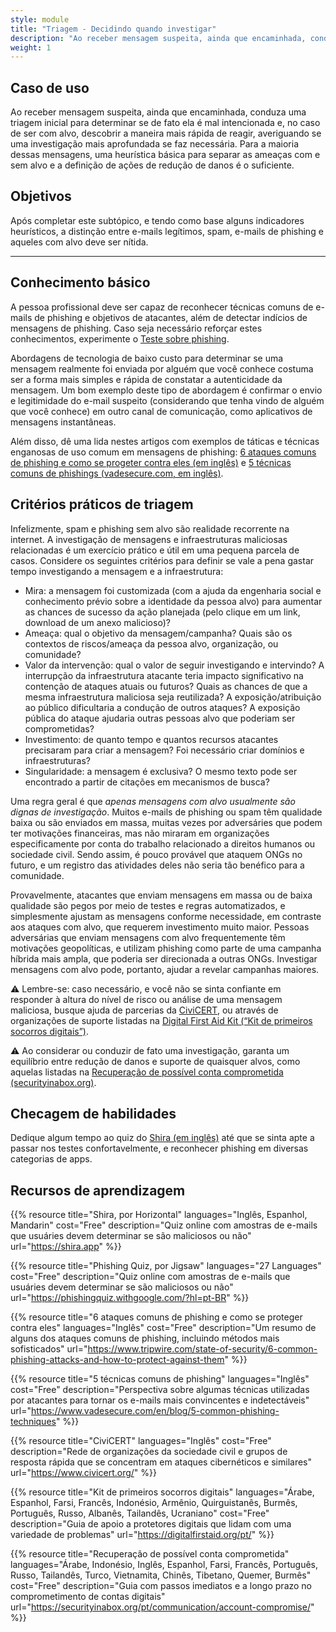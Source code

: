 ```yaml
---
style: module
title: "Triagem - Decidindo quando investigar"
description: "Ao receber mensagem suspeita, ainda que encaminhada, conduza uma triagem inicial para determinar se de fato ela é mal intencionada e, no caso de ser com alvo, descobrir a maneira mais rápida de reagir, averiguando se uma investigação mais aprofundada se faz necessária. Para a maioria dessas mensagens, uma heurística básica para separar as ameaças com e sem alvo e a definição de ações de redução de danos é o suficiente."
weight: 1
---
```

## Caso de uso

Ao receber mensagem suspeita, ainda que encaminhada, conduza uma triagem inicial para determinar se de fato ela é mal intencionada e, no caso de ser com alvo, descobrir a maneira mais rápida de reagir, averiguando se uma investigação mais aprofundada se faz necessária. Para a maioria dessas mensagens, uma heurística básica para separar as ameaças com e sem alvo e a definição de ações de redução de danos é o suficiente.

## Objetivos

Após completar este subtópico, e tendo como base alguns indicadores heurísticos, a distinção entre e-mails legítimos, spam, e-mails de phishing e aqueles com alvo deve ser nítida.

- - -

## Conhecimento básico

A pessoa profissional deve ser capaz de reconhecer técnicas comuns de e-mails de phishing e objetivos de atacantes, além de detectar indícios de mensagens de phishing. Caso seja necessário reforçar estes conhecimentos, experimente o [Teste sobre phishing](https://phishingquiz.withgoogle.com/?hl=pt-BR).

Abordagens de tecnologia de baixo custo para determinar se uma mensagem realmente foi enviada por alguém que você conhece costuma ser a forma mais simples e rápida de constatar a autenticidade da mensagem. Um bom exemplo deste tipo de abordagem é confirmar o envio e legitimidade do e-mail suspeito (considerando que tenha vindo de alguém que você conhece) em outro canal de comunicação, como aplicativos de mensagens instantâneas. 

Além disso, dê uma lida nestes artigos com exemplos de táticas e técnicas enganosas de uso comum em mensagens de phishing: [6 ataques comuns de phishing e como se progeter contra eles (em inglês)](https://www.tripwire.com/state-of-security/6-common-phishing-attacks-and-how-to-protect-against-them) e [5 técnicas comuns de phishings (vadesecure.com, em inglês)](https://www.vadesecure.com/en/blog/5-common-phishing-techniques).

## Critérios práticos de triagem

Infelizmente, spam e phishing sem alvo são realidade recorrente na internet. A investigação de mensagens e infraestruturas maliciosas relacionadas é um exercício prático e útil em uma pequena parcela de casos. Considere os seguintes critérios para definir se vale a pena gastar tempo investigando a mensagem e a infraestrutura:

* Mira: a mensagem foi customizada (com a ajuda da engenharia social e conhecimento prévio sobre a identidade da pessoa alvo) para aumentar as chances de sucesso da ação planejada (pelo clique em um link, download de um anexo malicioso)?
* Ameaça: qual o objetivo da mensagem/campanha? Quais são os contextos de riscos/ameaça da pessoa alvo, organização, ou comunidade?
* Valor da intervenção: qual o valor de seguir investigando e intervindo? A interrupção da infraestrutura atacante teria impacto significativo na contenção de ataques atuais ou futuros? Quais as chances de que a mesma infraestrutura maliciosa seja reutilizada? A exposição/atribuição ao público dificultaria a condução de outros ataques? A exposição pública do ataque ajudaria outras pessoas alvo que poderiam ser comprometidas?
* Investimento: de quanto tempo e quantos recursos atacantes precisaram para criar a mensagem? Foi necessário criar domínios e infraestruturas?
* Singularidade: a mensagem é exclusiva? O mesmo texto pode ser encontrado a partir de citações em mecanismos de busca?

Uma regra geral é que *apenas mensagens com alvo usualmente são dignas de investigação*. Muitos e-mails de phishing ou spam têm qualidade baixa ou são enviados em massa, muitas vezes por adversáries que podem ter motivações financeiras, mas não miraram em organizações especificamente por conta do trabalho relacionado a direitos humanos ou sociedade civil. Sendo assim, é pouco provável que ataquem ONGs no futuro, e um registro das atividades deles não seria tão benéfico para a comunidade.

Provavelmente, atacantes que enviam mensagens em massa ou de baixa qualidade são pegos por meio de testes e regras automatizados, e simplesmente ajustam as mensagens conforme necessidade, em contraste aos ataques com alvo, que requerem investimento muito maior. Pessoas adversárias que enviam mensagens com alvo frequentemente têm motivações geopolíticas, e utilizam phishing como parte de uma campanha híbrida mais ampla, que poderia ser direcionada a outras ONGs. Investigar mensagens com alvo pode, portanto, ajudar a revelar campanhas maiores.

⚠️ Lembre-se: caso necessário, e você não se sinta confiante em responder à altura do nível de risco ou análise de uma mensagem maliciosa, busque ajuda de parcerias da [CiviCERT](https://www.civicert.org/), ou através de organizações de suporte listadas na [Digital First Aid Kit (“Kit de primeiros socorros digitais”)](https://digitalfirstaid.org/pt/).

⚠️ Ao considerar ou conduzir de fato uma investigação, garanta um equilíbrio entre redução de danos e suporte de quaisquer alvos, como aquelas listadas na [Recuperação de possível conta comprometida (securityinabox.org)](https://securityinabox.org/pt/communication/account-compromise/).

## Checagem de habilidades

Dedique algum tempo ao quiz do [Shira (em inglês)](https://shira.app/) até que se sinta apte a passar nos testes confortavelmente, e reconhecer phishing em diversas categorias de apps.

## Recursos de aprendizagem

{{% resource title="Shira, por Horizontal" languages="Inglês, Espanhol, Mandarin" cost="Free" description="Quiz online com amostras de e-mails que usuáries devem determinar se são maliciosos ou não" url="https://shira.app" %}}

{{% resource title="Phishing Quiz, por Jigsaw" languages="27 Languages" cost="Free" description="Quiz online com amostras de e-mails que usuáries devem determinar se são maliciosos ou não" url="https://phishingquiz.withgoogle.com/?hl=pt-BR" %}}

{{% resource title="6 ataques comuns de phishing e como se proteger contra eles" languages="Inglês" cost="Free" description="Um resumo de alguns dos ataques comuns de phishing, incluindo métodos mais sofisticados" url="https://www.tripwire.com/state-of-security/6-common-phishing-attacks-and-how-to-protect-against-them" %}}

{{% resource title="5 técnicas comuns de phishing" languages="Inglês" cost="Free" description="Perspectiva sobre algumas técnicas utilizadas por atacantes para tornar os e-mails mais convincentes e indetectáveis" url="https://www.vadesecure.com/en/blog/5-common-phishing-techniques" %}}

{{% resource title="CiviCERT" languages="Inglês" cost="Free" description="Rede de organizações da sociedade civil e grupos de resposta rápida que se concentram em ataques cibernéticos e similares" url="https://www.civicert.org/" %}}

{{% resource title="Kit de primeiros socorros digitais" languages="Árabe, Espanhol, Farsi, Francês, Indonésio, Armênio, Quirguistanês, Burmês, Português, Russo, Albanês, Tailandês, Ucraniano" cost="Free" description="Guia de apoio a protetores digitais que lidam com uma variedade de problemas" url="https://digitalfirstaid.org/pt/" %}}

{{% resource title="Recuperação de possível conta comprometida" languages="Árabe, Indonésio, Inglês, Espanhol, Farsi, Francês, Português, Russo, Tailandês, Turco, Vietnamita, Chinês, Tibetano, Quemer, Burmês" cost="Free" description="Guia com passos imediatos e a longo prazo no comprometimento de contas digitais" url="https://securityinabox.org/pt/communication/account-compromise/" %}}